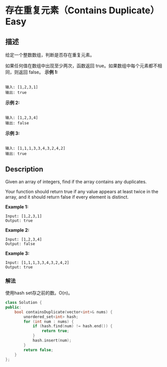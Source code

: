 # 存在重复元素（Contains Duplicate）Easy
## 描述
给定一个整数数组，判断是否存在重复元素。

如果任何值在数组中出现至少两次，函数返回 true。如果数组中每个元素都不相同，则返回 false。
**示例 1:**
```

输入: [1,2,3,1]
输出: true
```
**示例 2:**
```

输入: [1,2,3,4]
输出: false
```
**示例 3:**
```

输入: [1,1,1,3,3,4,3,2,4,2]
输出: true
```

## Description
Given an array of integers, find if the array contains any duplicates.

Your function should return true if any value appears at least twice in the array, and it should return false if every element is distinct.

**Example 1:**
```
Input: [1,2,3,1]
Output: true
```
**Example 2:**
```
Input: [1,2,3,4]
Output: false
```
**Example 3:**
```
Input: [1,1,1,3,3,4,3,2,4,2]
Output: true 
```

### 解法
使用hash set存之前的数。O(n)。
```c++
class Solution {
public:
    bool containsDuplicate(vector<int>& nums) {
        unordered_set<int> hash;
        for (int num : nums) {
            if (hash.find(num) != hash.end()) {
                return true;
            }
            hash.insert(num);
        }
        return false;
    }
};
```
